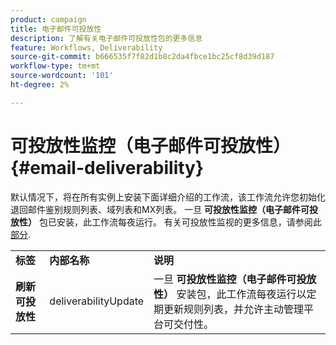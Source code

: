 ```yaml
---
product: campaign
title: 电子邮件可投放性
description: 了解有关电子邮件可投放性包的更多信息
feature: Workflows, Deliverability
source-git-commit: b666535f7f82d1b8c2da4fbce1bc25cf8d39d187
workflow-type: tm+mt
source-wordcount: '101'
ht-degree: 2%

---
```



# 可投放性监控（电子邮件可投放性）{#email-deliverability}



默认情况下，将在所有实例上安装下面详细介绍的工作流，该工作流允许您初始化退回邮件鉴别规则列表、域列表和MX列表。 一旦 **可投放性监控（电子邮件可投放性）** 包已安装，此工作流每夜运行。 有关可投放性监视的更多信息，请参阅此 [部分](../../delivery/using/about-deliverability.md).

<table> 
 <tbody> 
  <tr> 
   <td> <strong>标签</strong><br /> </td> 
   <td> <strong>内部名称</strong><br /> </td> 
   <td> <strong>说明</strong><br /> </td> 
  </tr> 
  <tr> 
   <td> <strong>刷新可投放性</strong><br /> </td> 
   <td> <span class="uicontrol">deliverabilityUpdate</span> <br /> </td> 
   <td>  一旦 <strong>可投放性监控（电子邮件可投放性）</strong> 安装包，此工作流每夜运行以定期更新规则列表，并允许主动管理平台可交付性。<br /> </td> 
  </tr> 
 </tbody> 
</table>

